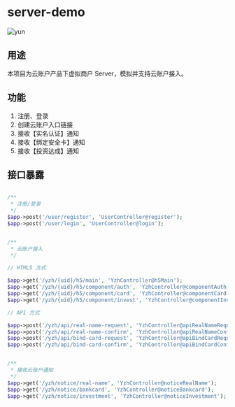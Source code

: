 # server-demo

![yun](https://www.yunzhanghu.com/img/logo.png)

## 用途

本项目为云账户产品下虚拟商户 Server，模拟并支持云账户接入。

## 功能

1. 注册、登录
1. 创建云账户入口链接
1. 接收【实名认证】通知
1. 接收【绑定安全卡】通知
1. 接收【投资达成】通知


## 接口暴露


```php

/**
 * 注册/登录
 */
$app->post('/user/register', 'UserController@register');
$app->post('/user/login', 'UserController@login');


/**
 * 云账户接入
 */

// HTML5 方式

$app->get('/yzh/{uid}/h5/main', 'YzhController@h5Main');
$app->get('/yzh/{uid}/h5/component/auth', 'YzhController@componentAuth');
$app->get('/yzh/{uid}/h5/component/card', 'YzhController@componentCard');
$app->get('/yzh/{uid}/h5/component/invest', 'YzhController@componentInvest');

// API 方式

$app->post('/yzh/api/real-name-request', 'YzhController@apiRealNameRequest');
$app->post('/yzh/api/real-name-confirm', 'YzhController@apiRealNameConfirm');
$app->post('/yzh/api/bind-card-request', 'YzhController@apiBindCardRequest');
$app->post('/yzh/api/bind-card-confirm', 'YzhController@apiBindCardConfirm');


/**
 * 接收云账户通知
 */
$app->get('/yzh/notice/real-name', 'YzhController@noticeRealName');
$app->get('/yzh/notice/bankcard', 'YzhController@noticeBankcard');
$app->get('/yzh/notice/investment', 'YzhController@noticeInvestment');
          
```
